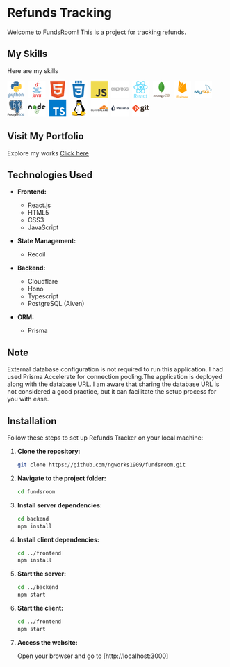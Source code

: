 # Refunds Tracking

Welcome to FundsRoom! This is a project for tracking refunds.


## My Skills

Here are my skills

<div>
  <img src="https://github.com/devicons/devicon/blob/master/icons/python/python-original-wordmark.svg" title="Python" alt="Python" width="40" height="40"/>&nbsp;
  <img src="https://github.com/devicons/devicon/blob/master/icons/java/java-original-wordmark.svg" title="Java" alt="Java" width="40" height="40"/>&nbsp;
  <img src="https://github.com/devicons/devicon/blob/master/icons/html5/html5-original.svg" title="HTML5" alt="HTML" width="40" height="40"/>&nbsp;
  <img src="https://github.com/devicons/devicon/blob/master/icons/css3/css3-plain-wordmark.svg"  title="CSS3" alt="CSS" width="40" height="40"/>&nbsp;
  <img src="https://github.com/devicons/devicon/blob/master/icons/javascript/javascript-original.svg" title="JavaScript" alt="JavaScript" width="40" height="40"/>&nbsp;
  <img src="https://github.com/devicons/devicon/blob/master/icons/express/express-original-wordmark.svg" title="Express" alt="Express" width="40" height="40"/>&nbsp;
  <img src="https://github.com/devicons/devicon/blob/master/icons/react/react-original-wordmark.svg" title="React" alt="React" width="40" height="40"/>&nbsp;
  <img src="https://github.com/devicons/devicon/blob/master/icons/mongodb/mongodb-original-wordmark.svg" title="MongoDB" alt="MongoDB" width="40" height="40"/>&nbsp;
  <img src="https://github.com/devicons/devicon/blob/master/icons/firebase/firebase-plain-wordmark.svg" title="Firebase" alt="Firebase" width="40" height="40"/>&nbsp;
  <img src="https://github.com/devicons/devicon/blob/master/icons/mysql/mysql-original-wordmark.svg" title="MySQL"  alt="MySQL" width="40" height="40"/>&nbsp;
  <img src="https://github.com/devicons/devicon/blob/master/icons/postgresql/postgresql-original-wordmark.svg" title="PostgreSQL" alt="PostgreSQL" width="40" height="40"/>&nbsp;
  <img src="https://github.com/devicons/devicon/blob/master/icons/nodejs/nodejs-original-wordmark.svg" title="NodeJS" alt="NodeJS" width="40" height="40"/>&nbsp;
  <img src="https://github.com/devicons/devicon/blob/master/icons/typescript/typescript-original.svg" title="Typescript" alt="Typescript" width="40" height="40"/>&nbsp;
  <img src="https://github.com/devicons/devicon/blob/master/icons/linux/linux-original.svg" title="Linux" alt="Linux" width="40" height="40"/>&nbsp;
  <img src="https://github.com/devicons/devicon/blob/master/icons/cloudflare/cloudflare-original-wordmark.svg" title="Cloudflare" alt="Cloudflare" width="40" height="40"/>&nbsp;
  <img src="https://github.com/devicons/devicon/blob/master/icons/prisma/prisma-original-wordmark.svg" title="Prisma" alt="Prisma" width="40" height="40"/>&nbsp;
  <img src="https://github.com/devicons/devicon/blob/master/icons/git/git-original-wordmark.svg" title="Git" alt="Git" width="40" height="40"/>
</div>

## Visit My Portfolio

<span>Explore my works <a href = "https://ngworks-portfolio.vercel.app">Click here</a></span>

## Technologies Used

- **Frontend:**
  - React.js
  - HTML5
  - CSS3
  - JavaScript

- **State Management:**
  - Recoil

- **Backend:**
  - Cloudflare
  - Hono
  - Typescript
  - PostgreSQL (Aiven)

- **ORM:**
  - Prisma

## Note
External database configuration is not required to run this application.
I had used Prisma Accelerate for connection pooling.The application is deployed along with the database URL.
I am aware that sharing the database URL is not considered a good practice, but it can facilitate the setup process for you with ease.

## Installation

Follow these steps to set up Refunds Tracker on your local machine:

1. **Clone the repository:**

    ```bash
    git clone https://github.com/ngworks1909/fundsroom.git
    ```

2. **Navigate to the project folder:**

    ```bash
    cd fundsroom
    ```

3. **Install server dependencies:**

    ```bash
    cd backend
    npm install
    ```

4. **Install client dependencies:**

    ```bash
    cd ../frontend
    npm install
    ```
5. **Start the server:**

    ```bash
    cd ../backend
    npm start
    ```

6. **Start the client:**

    ```bash
    cd ../frontend
    npm start
    ```

7. **Access the website:**

    Open your browser and go to [http://localhost:3000]
